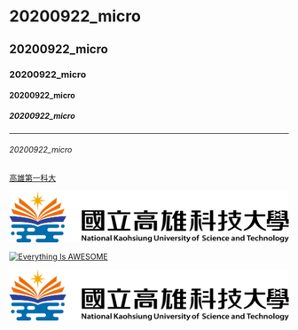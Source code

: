 # 20200922_micro
## 20200922_micro
### 20200922_micro
#### 20200922_micro
##### 20200922_micro
---
###### 20200922_micro

[高雄第一科大](https://www.nkust.edu.tw/)

![NKUST](nksut.png "高雄第一科大")

[![Everything Is AWESOME](https://img.youtube.com/vi/StTqXEQ2l-Y/0.jpg)](https://www.youtube.com/watch?v=StTqXEQ2l-Y "Everything Is AWESOME")


[![NKUST](nksut.png "高雄第一科大")](https://www.youtube.com/watch?v=sSm2dRarhPo "Docker")
